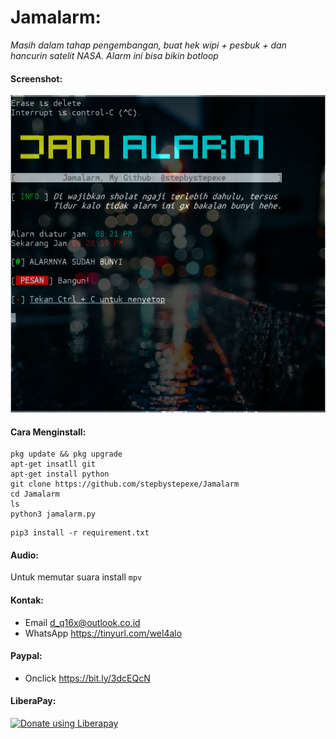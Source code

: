 # Jamalarm:
*Masih dalam tahap pengembangan, buat hek wipi + pesbuk + dan hancurin satelit NASA. Alarm ini bisa bikin botloop*
#### Screenshot:
![](./Skrinsut.png)
#### Cara Menginstall:
```
pkg update && pkg upgrade
apt-get insatll git
apt-get install python
git clone https://github.com/stepbystepexe/Jamalarm
cd Jamalarm
ls
python3 jamalarm.py
```
```
pip3 install -r requirement.txt
```
#### Audio:
Untuk memutar suara install ```mpv```
#### Kontak:
+ Email d_q16x@outlook.co.id
+ WhatsApp https://tinyurl.com/wel4alo
#### Paypal:
+ Onclick https://bit.ly/3dcEQcN
#### LiberaPay:
<noscript><a href="https://liberapay.com/stepbystepexe/donate"><img alt="Donate using Liberapay" src="https://liberapay.com/assets/widgets/donate.svg"></a></noscript>
